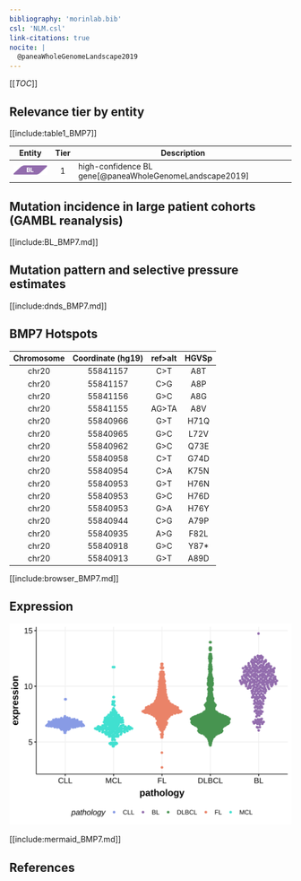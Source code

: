 ```yaml
---
bibliography: 'morinlab.bib'
csl: 'NLM.csl'
link-citations: true
nocite: |
  @paneaWholeGenomeLandscape2019
---
```

[[_TOC_]]


## Relevance tier by entity

[[include:table1_BMP7]]

|Entity|Tier|Description            |
|:------:|:----:|-----------------------|
|![BL](images/icons/BL_tier1.png)    |1   |high-confidence BL gene[@paneaWholeGenomeLandscape2019]|

## Mutation incidence in large patient cohorts (GAMBL reanalysis)

[[include:BL_BMP7.md]]

## Mutation pattern and selective pressure estimates

[[include:dnds_BMP7.md]]

## BMP7 Hotspots

| Chromosome |Coordinate (hg19) | ref>alt | HGVSp | 
 | :---:| :---: | :--: | :---: |
| chr20 | 55841157 | C>T | A8T |
| chr20 | 55841157 | C>G | A8P |
| chr20 | 55841156 | G>C | A8G |
| chr20 | 55841155 | AG>TA | A8V |
| chr20 | 55840966 | G>T | H71Q |
| chr20 | 55840965 | G>C | L72V |
| chr20 | 55840962 | G>C | Q73E |
| chr20 | 55840958 | C>T | G74D |
| chr20 | 55840954 | C>A | K75N |
| chr20 | 55840953 | G>T | H76N |
| chr20 | 55840953 | G>C | H76D |
| chr20 | 55840953 | G>A | H76Y |
| chr20 | 55840944 | C>G | A79P |
| chr20 | 55840935 | A>G | F82L |
| chr20 | 55840918 | G>C | Y87* |
| chr20 | 55840913 | G>T | A89D |

[[include:browser_BMP7.md]]

## Expression
![](images/gene_expression/BMP7_by_pathology.svg)
<!-- ORIGIN: paneaWholeGenomeLandscape2019 -->
<!-- BL: paneaWholeGenomeLandscape2019 -->

[[include:mermaid_BMP7.md]]

## References
